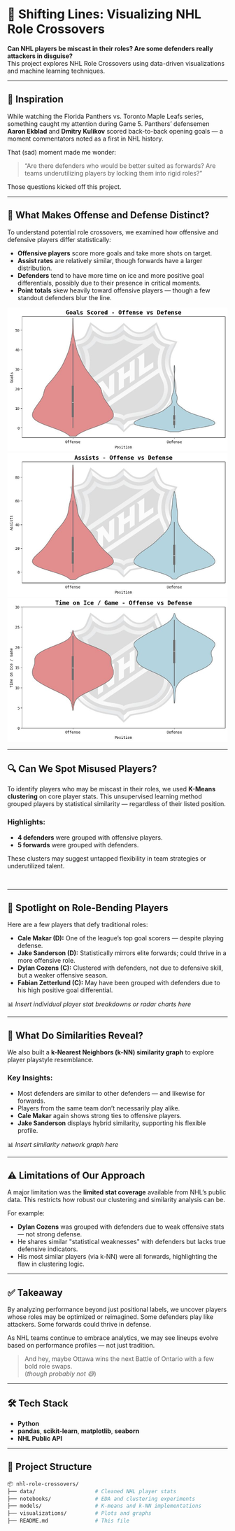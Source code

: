 # 🏒 Shifting Lines: Visualizing NHL Role Crossovers

**Can NHL players be miscast in their roles? Are some defenders really attackers in disguise?**  
This project explores NHL Role Crossovers using data-driven visualizations and machine learning techniques.

---

## 🎯 Inspiration

While watching the Florida Panthers vs. Toronto Maple Leafs series, something caught my attention during Game 5. Panthers’ defensemen **Aaron Ekblad** and **Dmitry Kulikov** scored back-to-back opening goals — a moment commentators noted as a first in NHL history.

That (sad) moment made me wonder:  
> “Are there defenders who would be better suited as forwards? Are teams underutilizing players by locking them into rigid roles?”

Those questions kicked off this project.

---

## 🧠 What Makes Offense and Defense Distinct?

To understand potential role crossovers, we examined how offensive and defensive players differ statistically:

- **Offensive players** score more goals and take more shots on target.
- **Assist rates** are relatively similar, though forwards have a larger distribution.
- **Defenders** tend to have more time on ice and more positive goal differentials, possibly due to their presence in critical moments.
- **Point totals** skew heavily toward offensive players — though a few standout defenders blur the line.

![](img19.jpg)
![](img20.jpg)
![](img21.jpg)

---

## 🔍 Can We Spot Misused Players?

To identify players who may be miscast in their roles, we used **K-Means clustering** on core player stats. This unsupervised learning method grouped players by statistical similarity — regardless of their listed position.

### Highlights:
- **4 defenders** were grouped with offensive players.
- **5 forwards** were grouped with defenders.

These clusters may suggest untapped flexibility in team strategies or underutilized talent.

![]()

---

## 🌟 Spotlight on Role-Bending Players

Here are a few players that defy traditional roles:

- **Cale Makar (D):** One of the league’s top goal scorers — despite playing defense.
- **Jake Sanderson (D):** Statistically mirrors elite forwards; could thrive in a more offensive role.
- **Dylan Cozens (C):** Clustered with defenders, not due to defensive skill, but a weaker offensive season.
- **Fabian Zetterlund (C):** May have been grouped with defenders due to his high positive goal differential.

📊 *Insert individual player stat breakdowns or radar charts here*

---

## 🔗 What Do Similarities Reveal?

We also built a **k-Nearest Neighbors (k-NN) similarity graph** to explore player playstyle resemblance.

### Key Insights:
- Most defenders are similar to other defenders — and likewise for forwards.
- Players from the same team don’t necessarily play alike.
- **Cale Makar** again shows strong ties to offensive players.
- **Jake Sanderson** displays hybrid similarity, supporting his flexible profile.

📊 *Insert similarity network graph here*

---

## ⚠️ Limitations of Our Approach

A major limitation was the **limited stat coverage** available from NHL’s public data. This restricts how robust our clustering and similarity analysis can be.

For example:
- **Dylan Cozens** was grouped with defenders due to weak offensive stats — not strong defense.
- He shares similar "statistical weaknesses" with defenders but lacks true defensive indicators.
- His most similar players (via k-NN) were all forwards, highlighting the flaw in clustering logic.

---

## ✅ Takeaway

By analyzing performance beyond just positional labels, we uncover players whose roles may be optimized or reimagined. Some defenders play like attackers. Some forwards could thrive in defense.

As NHL teams continue to embrace analytics, we may see lineups evolve based on performance profiles — not just tradition.

> And hey, maybe Ottawa wins the next Battle of Ontario with a few bold role swaps.  
> (*though probably not 😅*)

---

## 🛠️ Tech Stack

- **Python**
- **pandas**, **scikit-learn**, **matplotlib**, **seaborn**
- **NHL Public API**

---

## 📁 Project Structure

```bash
📦 nhl-role-crossovers/
├── data/                   # Cleaned NHL player stats
├── notebooks/              # EDA and clustering experiments
├── models/                 # K-means and k-NN implementations
├── visualizations/         # Plots and graphs
├── README.md               # This file
